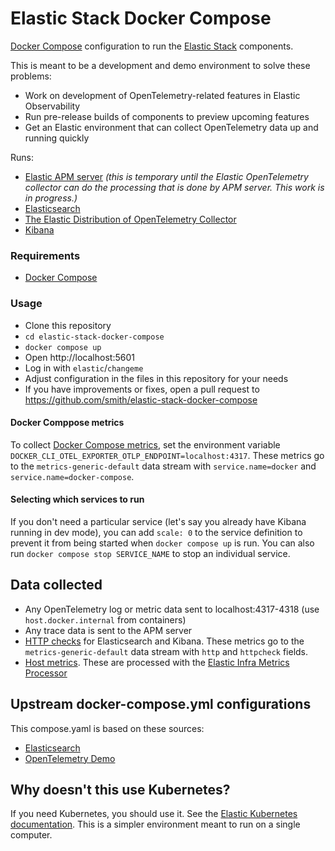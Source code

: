 # Elastic Stack Docker Compose

[Docker Compose](https://docs.docker.com/compose/) configuration to run the [Elastic Stack](https://www.elastic.co/elastic-stack/) components.

This is meant to be a development and demo environment to solve these problems:

- Work on development of OpenTelemetry-related features in Elastic Observability
- Run pre-release builds of components to preview upcoming features
- Get an Elastic environment that can collect OpenTelemetry data up and running quickly

Runs:

* [Elastic APM server](https://www.elastic.co/guide/en/observability/current/apm-getting-started-apm-server.html) _(this is temporary until the Elastic OpenTelemetry collector can do the processing that is done by APM server. This work is in progress.)_
* [Elasticsearch](https://www.elastic.co/elasticsearch)
* [The Elastic Distribution of OpenTelemetry Collector](https://github.com/elastic/opentelemetry)
* [Kibana](https://www.elastic.co/kibana)

### Requirements

* [Docker Compose](https://docs.docker.com/compose/)

### Usage

* Clone this repository
* `cd elastic-stack-docker-compose`
* `docker compose up`
* Open http://localhost:5601
* Log in with `elastic`/`changeme`
* Adjust configuration in the files in this repository for your needs
* If you have improvements or fixes, open a pull request to https://github.com/smith/elastic-stack-docker-compose

#### Docker Comppose metrics

To collect [Docker Compose metrics](https://docs.docker.com/engine/cli/otel/), set the environment variable `DOCKER_CLI_OTEL_EXPORTER_OTLP_ENDPOINT=localhost:4317`. These metrics go to the `metrics-generic-default` data stream with `service.name=docker` and `service.name=docker-compose`.

#### Selecting which services to run

If you don't need a particular service (let's say you already have Kibana running in dev mode), you can add `scale: 0` to the service definition to prevent it from being started when `docker compose up` is run. You can also run `docker compose stop SERVICE_NAME` to stop an individual service.

## Data collected

* Any OpenTelemetry log or metric data sent to localhost:4317-4318 (use `host.docker.internal` from containers)
* Any trace data is sent to the APM server
* [HTTP checks](https://github.com/open-telemetry/opentelemetry-collector-contrib/blob/main/receiver/httpcheckreceiver/README.md) for Elasticsearch and Kibana. These metrics go to the `metrics-generic-default` data stream with `http` and `httpcheck` fields.
* [Host metrics](https://github.com/open-telemetry/opentelemetry-collector-contrib/tree/main/receiver/hostmetricsreceiver). These are processed with the [Elastic Infra Metrics Processor](https://github.com/elastic/opentelemetry-collector-components/blob/main/processor/elasticinframetricsprocessor/README.md)

## Upstream docker-compose.yml configurations

This compose.yaml is based on these sources:

* [Elasticsearch](https://github.com/elastic/elasticsearch/blob/8b09e9119d17dcf82a67aaefdcd5ce224a5c8598/docs/reference/setup/install/docker/docker-compose.yml)
* [OpenTelemetry Demo](https://github.com/elastic/opentelemetry-demo/blob/main/docker-compose.yml)

## Why doesn't this use Kubernetes?

If you need Kubernetes, you should use it. See the [Elastic Kubernetes documentation](https://www.elastic.co/guide/en/cloud-on-k8s/current/k8s-deploy-elasticsearch.html). This is a simpler environment meant to run on a single computer.
